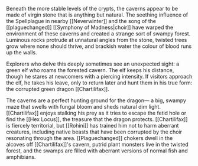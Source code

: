 Beneath the more stable levels of the crypts, the caverns appear to be made of virgin stone that is anything but natural. The seething influence of the Spellplague in nearby [[Neverwinter]] and the song of the [[plaguechanged]] [[Symphony of Madness|choir]] have warped the environment of these caverns and created a strange sort of swampy forest. Luminous rocks protrude at unnatural angles from the stone, twisted trees grow where none should thrive, and brackish water the colour of blood runs up the walls.

Explorers who delve this deeply sometimes see an unexpected sight: a green elf who roams the forested cavern. The elf keeps his distance, though he stares at newcomers with a piercing intensity. If visitors approach the elf, he takes his leave, only to return later and hunt them in his true form: the corrupted green dragon [[Chartilifax]].

The caverns are a perfect hunting ground for the dragon— a big, swampy maze that swells with fungal bloom and sheds natural dim light. [[Chartilifax]] enjoys stalking his prey as it tries to escape the fetid hole or find the [[Hex Locus]], the treasure that the dragon protects. [[Chartilifax]] is fiercely territorial, but [[Rohini]] has trained him not to harm aberrant creatures, including native beasts that have been corrupted by the choir resonating through the area. [[Plaguechanged]] chokers dwell in the alcoves off [[Chartilifax]]'s cavern, putrid plant monsters live in the twisted forest, and the swamps are filled with aberrant versions of normal fish and amphibians.